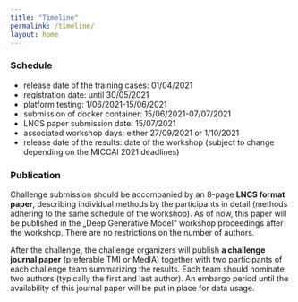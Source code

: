 ```yaml
---
title: "Timeline"
permalink: /timeline/
layout: home
---
```

### Schedule
<!-- TODO: Better stylised timeline? -->
- release date of the training cases: 01/04/2021
- registration date: until 30/05/2021
- platform testing: 1/06/2021-15/06/2021
- submission of docker container: 15/06/2021-07/07/2021
- LNCS paper submission date: 15/07/2021
- associated workshop days: either 27/09/2021 or 1/10/2021
- release date of the results: date of the workshop (subject to change depending on the MICCAI 2021 deadlines)

### Publication
Challenge submission should be accompanied by an 8-page **LNCS format paper**, describing individual methods by the participants in detail (methods adhering to the same schedule of the workshop). As of now, this paper will be published in the „Deep Generative Model“ workshop proceedings after the workshop. There are no restrictions on the number of authors.

After the challenge, the challenge organizers will publish **a challenge journal paper** (preferable TMI or MedIA) together with two participants of each challenge team summarizing the results. Each team should nominate two authors (typically the first and last author). An embargo period until the availability of this journal paper will be put in place for data usage.